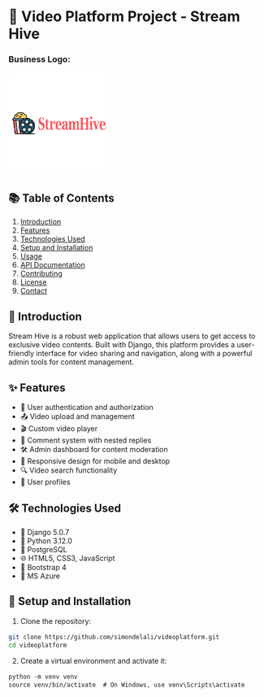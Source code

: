 # 🎥 Video Platform Project - Stream Hive

### Business Logo:  
![Project Logo](static/logo.png)

## 📚 Table of Contents
1. [Introduction](#-introduction)
2. [Features](#-features)
3. [Technologies Used](#technologies-used)
4. [Setup and Installation](#setup-and-installation)
5. [Usage](#usage)
6. [API Documentation](#api-documentation)
7. [Contributing](#contributing)
8. [License](#license)
9. [Contact](#contact)

## 🌟 Introduction

Stream Hive is a robust web application that allows users to get access to exclusive video contents. Built with Django, this platform provides a user-friendly interface for video sharing and navigation, along with a powerful admin tools for content management.

## ✨ Features

- 🔐 User authentication and authorization
- 📤 Video upload and management
- 🎬 Custom video player
- 💬 Comment system with nested replies
- 🛠️ Admin dashboard for content moderation
- 📱 Responsive design for mobile and desktop
- 🔍 Video search functionality
- 👤 User profiles

## 🛠️ Technologies Used

- 🐍 Django 5.0.7
- 🐍 Python 3.12.0
- 🐘 PostgreSQL
- 🌐 HTML5, CSS3, JavaScript
- 🎨 Bootstrap 4
- 🚀 MS Azure

## 🚀 Setup and Installation

1. Clone the repository:
```bash
git clone https://github.com/simondelali/videoplatform.git
cd videoplatform
```

2. Create a virtual environment and activate it:
```
python -m venv venv
source venv/bin/activate  # On Windows, use venv\Scripts\activate
```

